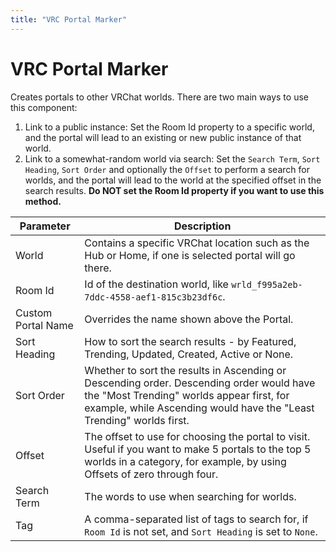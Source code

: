 ```yaml
---
title: "VRC Portal Marker"
---
```


# VRC Portal Marker

Creates portals to other VRChat worlds.
There are two main ways to use this component:
1. Link to a public instance: Set the Room Id property to a specific world, and the portal will lead to an existing or new public instance of that world.
2. Link to a somewhat-random world via search: Set the `Search Term`, `Sort Heading`, `Sort Order` and optionally the `Offset` to perform a search for worlds, and the portal will lead to the world at the specified offset in the search results. **Do NOT set the Room Id property if you want to use this method.**

| Parameter          | Description                                                                                                                                                                                                   |
| ------------------ | ------------------------------------------------------------------------------------------------------------------------------------------------------------------------------------------------------------- |
| World              | Contains a specific VRChat location such as the Hub or Home, if one is selected portal will go there.                                                                                                         |
| Room Id            | Id of the destination world, like `wrld_f995a2eb-7ddc-4558-aef1-815c3b23df6c`.                                                                                                                                |
| Custom Portal Name | Overrides the name shown above the Portal.                                                                                                                                                                    |
| Sort Heading       | How to sort the search results - by Featured, Trending, Updated, Created, Active or None.                                                                                                                     |
| Sort Order         | Whether to sort the results in Ascending or Descending order. Descending order would have the "Most Trending" worlds appear first, for example, while Ascending would have the "Least Trending" worlds first. |
| Offset             | The offset to use for choosing the portal to visit. Useful if you want to make 5 portals to the top 5 worlds in a category, for example, by using Offsets of zero through four.                               |
| Search Term        | The words to use when searching for worlds.                                                                                                                                                                   |
| Tag                | A comma-separated list of tags to search for, if `Room Id` is not set, and `Sort Heading` is set to `None`.                                                                                                   |
